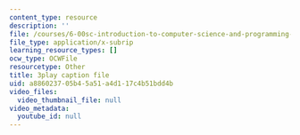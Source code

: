 ```yaml
---
content_type: resource
description: ''
file: /courses/6-00sc-introduction-to-computer-science-and-programming-spring-2011/a886023705b45a51a4d117c4b51bdd4b_BRjwkgQct28.vtt
file_type: application/x-subrip
learning_resource_types: []
ocw_type: OCWFile
resourcetype: Other
title: 3play caption file
uid: a8860237-05b4-5a51-a4d1-17c4b51bdd4b
video_files:
  video_thumbnail_file: null
video_metadata:
  youtube_id: null
---
```

